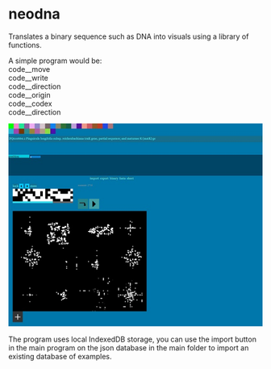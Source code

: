 # neodna
Translates a binary sequence such as DNA into visuals using a library of functions.

A simple program would be:  
code__move  
code__write  
code__direction  
code__origin  
code__codex  
code__direction  

![Screenshot](ss.jpg)

The program uses local IndexedDB storage, you can use the import button in the main program on the 
json database in the main folder to import an existing database of examples.
